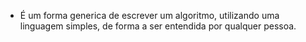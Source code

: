 - É um forma generica de escrever um algoritmo, utilizando uma linguagem simples, de forma a ser entendida por qualquer pessoa.